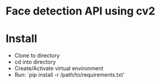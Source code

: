 # Face detection API using cv2

# Install
   - Clone to directory
   - cd into directory
   - Create/Activate virtual environment
   - Run: `pip install -r /path/to/requirements.txt'
